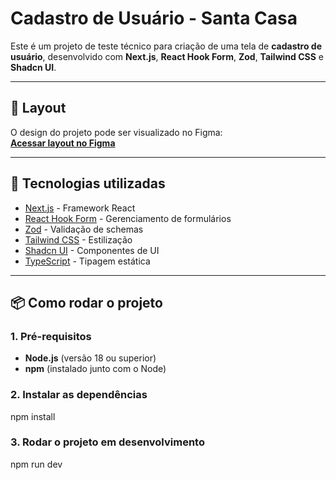 # Cadastro de Usuário - Santa Casa

Este é um projeto de teste técnico para criação de uma tela de **cadastro de usuário**, desenvolvido com **Next.js**, **React Hook Form**, **Zod**, **Tailwind CSS** e **Shadcn UI**.

---

## 🎨 Layout
O design do projeto pode ser visualizado no Figma:  
[**Acessar layout no Figma**](https://www.figma.com/design/vVuWTaTEYzzR4Ec9K6sZHH/SantaCasaV1?node-id=0-1&t=qnQkYanZAPA8acS3-1)

---

## 🚀 Tecnologias utilizadas
- [Next.js](https://nextjs.org/) - Framework React
- [React Hook Form](https://react-hook-form.com/) - Gerenciamento de formulários
- [Zod](https://zod.dev/) - Validação de schemas
- [Tailwind CSS](https://tailwindcss.com/) - Estilização
- [Shadcn UI](https://ui.shadcn.com/) - Componentes de UI
- [TypeScript](https://www.typescriptlang.org/) - Tipagem estática

---

## 📦 Como rodar o projeto

### **1. Pré-requisitos**
- **Node.js** (versão 18 ou superior)
- **npm** (instalado junto com o Node)

### **2. Instalar as dependências**
npm install

### **3. Rodar o projeto em desenvolvimento**
npm run dev
